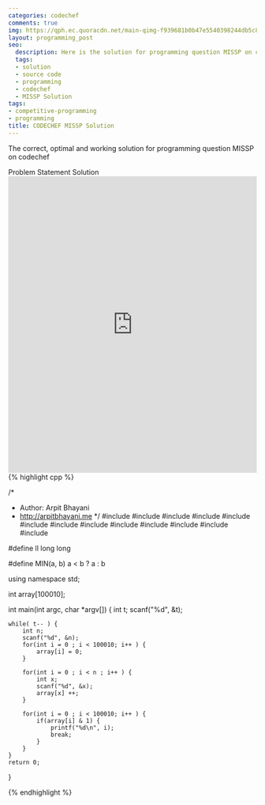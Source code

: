 ```yaml
---
categories: codechef
comments: true
img: https://qph.ec.quoracdn.net/main-qimg-f939681b0b47e5540398244db5c8966f?convert_to_webp=true
layout: programming_post
seo:
  description: Here is the solution for programming question MISSP on codechef
  tags:
  - solution
  - source code
  - programming
  - codechef
  - MISSP Solution
tags:
- competitive-programming
- programming
title: CODECHEF MISSP Solution
---
```

The correct, optimal and working solution for programming question MISSP on codechef

<div class="ui secondary pointing large menu">
  <a class="grey item" data-tab="problem-statement">
    Problem Statement
  </a>
  <a class="active item grey" data-tab="solution">
    Solution
  </a>
</div>
<div class="ui bottom attached tab" data-tab="problem-statement">
    <iframe src="https://www.codechef.com/problems/MISSP" width="100%" height="600px" style="overflow: scroll; border: none;"></iframe>
</div>
<div class="ui bottom attached active tab" data-tab="solution">
{% highlight cpp %}

/*
 *  Author: Arpit Bhayani
 *  http://arpitbhayani.me
 */
#include <cmath>
#include <cstdio>
#include <cstdlib>
#include <climits>
#include <deque>
#include <iostream>
#include <list>
#include <limits>
#include <map>
#include <queue>
#include <set>
#include <stack>
#include <vector>

#define ll long long

#define MIN(a, b) a < b ? a : b

using namespace std;

int array[100010];

int main(int argc, char *argv[]) {
    int t;
    scanf("%d", &t);

    while( t-- ) {
        int n;
        scanf("%d", &n);
        for(int i = 0 ; i < 100010; i++ ) {
            array[i] = 0;
        }

        for(int i = 0 ; i < n ; i++ ) {
            int x;
            scanf("%d", &x);
            array[x] ++;
        }

        for(int i = 0 ; i < 100010; i++ ) {
            if(array[i] & 1) {
                printf("%d\n", i);
                break;
            }
        }
    }
    return 0;
}


{% endhighlight %}
</div>
